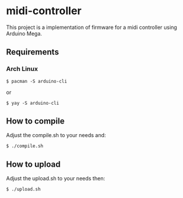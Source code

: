 # midi-controller

This project is a implementation of firmware for a midi controller using Arduino Mega.

## Requirements

### Arch Linux

```
$ pacman -S arduino-cli
```
or
```
$ yay -S arduino-cli
```

## How to compile

Adjust the compile.sh to your needs and:

```
$ ./compile.sh
```

## How to upload

Adjust the upload.sh to your needs then:

```
$ ./upload.sh
```
